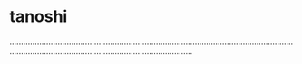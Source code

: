 # tanoshi
............................................................................................................................................................................................................
